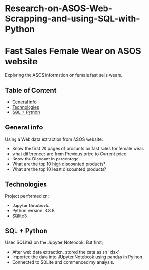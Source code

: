 # Research-on-ASOS-Web-Scrapping-and-using-SQL-with-Python

# Fast Sales Female Wear on ASOS website
Exploring the ASOS information on female fast sells wears.

## Table of Content
* [General info](#general-info)
* [Technologies](#technologies)
* [SQL + Python](#sql-+-python)

## General info
Using a Web data extraction from ASOS website:
* Know the first 20 pages of products on fast sales for female wear.
* what differences are from Previous price to Current price.
* Know the Discount in percentage.
* What are the top 10 high discounted products?
* What are the top 10 least discounted products?


## Technologies
Project performed on:
* Jupyter Notebook.
* Python version: 3.8.8
* SQlite3


## SQL + Python
Used SQLite3 on the Jupyter Notebook. But first;
* After web data extraction, stored the data as an 'xlsx'.
* Imported the data into JUpyter Notebook using pandas in Python.
* Connected to SQLite and commenced my analysis.

